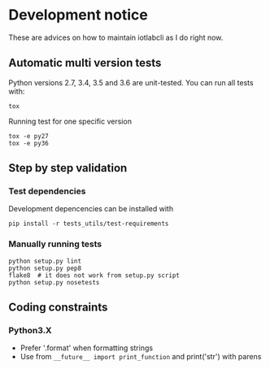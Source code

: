 Development notice
==================

These are advices on how to maintain iotlabcli as I do right now.

Automatic multi version tests
-----------------------------

Python versions 2.7, 3.4, 3.5 and 3.6 are unit-tested.
You can run all tests with:

    tox

Running test for one specific version

    tox -e py27
    tox -e py36


Step by step validation
-----------------------

### Test dependencies ###

Development depencencies can be installed with

    pip install -r tests_utils/test-requirements


### Manually running tests ###

    python setup.py lint
    python setup.py pep8
    flake8  # it does not work from setup.py script
    python setup.py nosetests


Coding constraints
------------------

### Python3.X ###

 * Prefer '.format' when formatting strings
 * Use from `__future__ import print_function` and print('str') with parens

